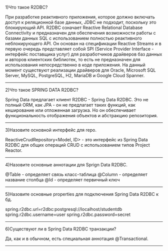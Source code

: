 1)Что такое R2DBC?

При разработке реактивного приложения, которое должно включать доступ к реляционной базе данных, JDBC не подходит, поскольку это блокирующий API.
R2DBC означает Reactive Relational Database Connectivity и предназначен для обеспечения возможности работы с базами данных SQL с использованием полностью реактивного неблокирующего API. Он основан на спецификации Reactive Streams и в первую очередь представляет собой SPI (Service Provider Interface - интерфейс поставщика услуг) для разработчиков драйверов баз данных и авторов клиентских библиотек, то есть не предназначен для использования непосредственно в коде приложения.
На данный момент существуют реализации драйверов для Oracle, Microsoft SQL Server, MySQL, PostgreSQL, H2, MariaDB и Google Cloud Spanner.

--------------------------------------------------------------------------------------------------------------------

2)Что такое SPRING DATA R2DBC?

Spring Data предлагает клиент R2DBC - Spring Data R2DBC.
Это не полный ORM, как JPA - он не предлагает таких функций, как кеширование или отложенная загрузка. Но он обеспечивает функциональность отображения объектов и абстракцию репозитория.

--------------------------------------------------------------------------------------------------------------------

3)Назовите основной интерфейс для repo.

ReactiveCrudRepository<Model, ID> - это интерфейс из Spring Data R2DBC для общих операций CRUD с использованием типов Project Reactor.

--------------------------------------------------------------------------------------------------------------------

4)Назовите основные аннотации для Sprign Data R2DBC.

@Table - определяет связь класс-таблица
@Column - определяет название столбца
@Id - определяет первичный ключ

--------------------------------------------------------------------------------------------------------------------

5)Назовите основные properties для подключения Spring Data R2DBC к бд.

spring.r2dbc.url=r2dbc:postgresql://localhost/studentdb
spring.r2dbc.username=user
spring.r2dbc.password=secret

--------------------------------------------------------------------------------------------------------------------

6)Существуют ли в Spring Data R2DBC транзакции?

Да, как и в обычном, есть специальная аннотация @Transactional.

--------------------------------------------------------------------------------------------------------------------